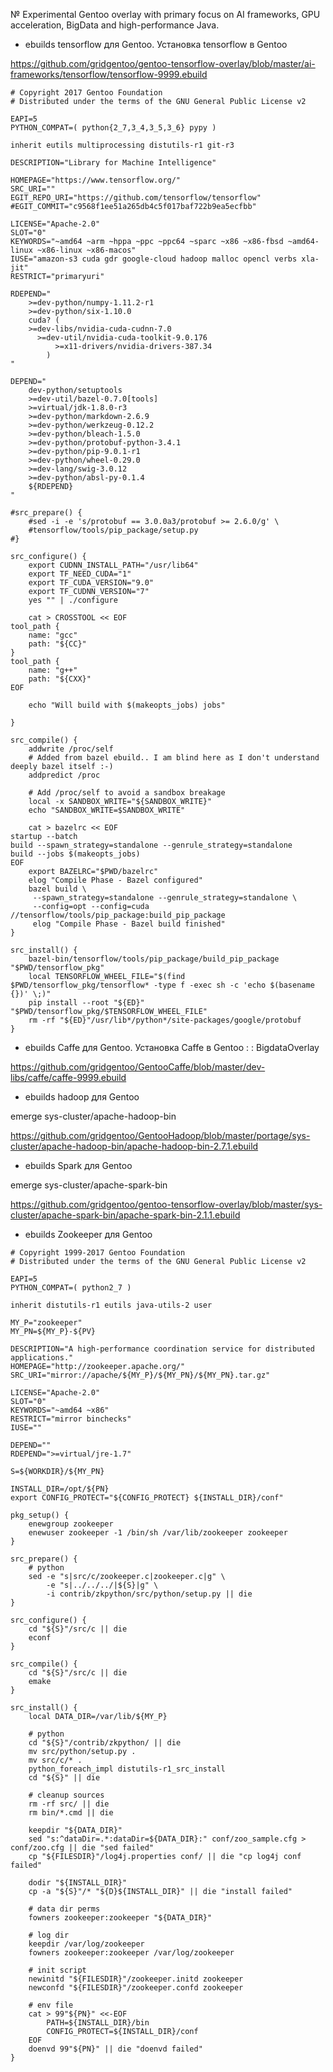 № Experimental Gentoo overlay with primary focus on AI frameworks, GPU acceleration, BigData and high-performance Java.

* ebuilds  tensorflow  для Gentoo. Установка  tensorflow в Gentoo 

https://github.com/gridgentoo/gentoo-tensorflow-overlay/blob/master/ai-frameworks/tensorflow/tensorflow-9999.ebuild

```
# Copyright 2017 Gentoo Foundation
# Distributed under the terms of the GNU General Public License v2

EAPI=5
PYTHON_COMPAT=( python{2_7,3_4,3_5,3_6} pypy )

inherit eutils multiprocessing distutils-r1 git-r3

DESCRIPTION="Library for Machine Intelligence"

HOMEPAGE="https://www.tensorflow.org/"
SRC_URI=""
EGIT_REPO_URI="https://github.com/tensorflow/tensorflow"
#EGIT_COMMIT="c9568f1ee51a265db4c5f017baf722b9ea5ecfbb"

LICENSE="Apache-2.0"
SLOT="0"
KEYWORDS="~amd64 ~arm ~hppa ~ppc ~ppc64 ~sparc ~x86 ~x86-fbsd ~amd64-linux ~x86-linux ~x86-macos"
IUSE="amazon-s3 cuda gdr google-cloud hadoop malloc opencl verbs xla-jit"
RESTRICT="primaryuri"

RDEPEND="
	>=dev-python/numpy-1.11.2-r1
	>=dev-python/six-1.10.0
	cuda? (
    >=dev-libs/nvidia-cuda-cudnn-7.0
	  >=dev-util/nvidia-cuda-toolkit-9.0.176
          >=x11-drivers/nvidia-drivers-387.34
        )
"

DEPEND="
	dev-python/setuptools
	>=dev-util/bazel-0.7.0[tools]
	>=virtual/jdk-1.8.0-r3
	>=dev-python/markdown-2.6.9
	>=dev-python/werkzeug-0.12.2
	>=dev-python/bleach-1.5.0
	>=dev-python/protobuf-python-3.4.1
	>=dev-python/pip-9.0.1-r1
	>=dev-python/wheel-0.29.0
	>=dev-lang/swig-3.0.12
	>=dev-python/absl-py-0.1.4
	${RDEPEND}
"

#src_prepare() {
	#sed -i -e 's/protobuf == 3.0.0a3/protobuf >= 2.6.0/g' \
	#tensorflow/tools/pip_package/setup.py
#}

src_configure() {
	export CUDNN_INSTALL_PATH="/usr/lib64"
	export TF_NEED_CUDA="1"
	export TF_CUDA_VERSION="9.0"
	export TF_CUDNN_VERSION="7"
	yes "" | ./configure

	cat > CROSSTOOL << EOF
tool_path {
	name: "gcc"
	path: "${CC}"
}
tool_path {
	name: "g++"
	path: "${CXX}"
EOF

	echo "Will build with $(makeopts_jobs) jobs"

}

src_compile() {
	addwrite /proc/self
	# Added from bazel ebuild.. I am blind here as I don't understand deeply bazel itself :-)
	addpredict /proc

	# Add /proc/self to avoid a sandbox breakage
	local -x SANDBOX_WRITE="${SANDBOX_WRITE}"
	echo "SANDBOX_WRITE=$SANDBOX_WRITE"

	cat > bazelrc << EOF
startup --batch
build --spawn_strategy=standalone --genrule_strategy=standalone
build --jobs $(makeopts_jobs)
EOF
	export BAZELRC="$PWD/bazelrc"
	elog "Compile Phase - Bazel configured"
	bazel build \
	 --spawn_strategy=standalone --genrule_strategy=standalone \
	 --config=opt --config=cuda //tensorflow/tools/pip_package:build_pip_package
	 elog "Compile Phase - Bazel build finished"
}

src_install() {
	bazel-bin/tensorflow/tools/pip_package/build_pip_package "$PWD/tensorflow_pkg"
	local TENSORFLOW_WHEEL_FILE="$(find $PWD/tensorflow_pkg/tensorflow* -type f -exec sh -c 'echo $(basename {})' \;)"
	pip install --root "${ED}" "$PWD/tensorflow_pkg/$TENSORFLOW_WHEEL_FILE"
	rm -rf "${ED}"/usr/lib*/python*/site-packages/google/protobuf
}
```


* ebuilds  Caffe для Gentoo. Установка Caffe в Gentoo : : BigdataOverlay

https://github.com/gridgentoo/GentooCaffe/blob/master/dev-libs/caffe/caffe-9999.ebuild

* ebuilds hadoop для Gentoo

emerge sys-cluster/apache-hadoop-bin

https://github.com/gridgentoo/GentooHadoop/blob/master/portage/sys-cluster/apache-hadoop-bin/apache-hadoop-bin-2.7.1.ebuild

* ebuilds Spark для Gentoo

emerge sys-cluster/apache-spark-bin

https://github.com/gridgentoo/gentoo-tensorflow-overlay/blob/master/sys-cluster/apache-spark-bin/apache-spark-bin-2.1.1.ebuild

* ebuilds Zookeeper для Gentoo

```
# Copyright 1999-2017 Gentoo Foundation
# Distributed under the terms of the GNU General Public License v2

EAPI=5
PYTHON_COMPAT=( python2_7 )

inherit distutils-r1 eutils java-utils-2 user

MY_P="zookeeper"
MY_PN=${MY_P}-${PV}

DESCRIPTION="A high-performance coordination service for distributed applications."
HOMEPAGE="http://zookeeper.apache.org/"
SRC_URI="mirror://apache/${MY_P}/${MY_PN}/${MY_PN}.tar.gz"

LICENSE="Apache-2.0"
SLOT="0"
KEYWORDS="~amd64 ~x86"
RESTRICT="mirror binchecks"
IUSE=""

DEPEND=""
RDEPEND=">=virtual/jre-1.7"

S=${WORKDIR}/${MY_PN}

INSTALL_DIR=/opt/${PN}
export CONFIG_PROTECT="${CONFIG_PROTECT} ${INSTALL_DIR}/conf"

pkg_setup() {
	enewgroup zookeeper
	enewuser zookeeper -1 /bin/sh /var/lib/zookeeper zookeeper
}

src_prepare() {
	# python
	sed -e "s|src/c/zookeeper.c|zookeeper.c|g" \
		-e "s|../../../|${S}|g" \
		-i contrib/zkpython/src/python/setup.py || die
}

src_configure() {
	cd "${S}"/src/c || die
	econf
}

src_compile() {
	cd "${S}"/src/c || die
	emake
}

src_install() {
	local DATA_DIR=/var/lib/${MY_P}

	# python
	cd "${S}"/contrib/zkpython/ || die
	mv src/python/setup.py .
	mv src/c/* .
	python_foreach_impl distutils-r1_src_install
	cd "${S}" || die

	# cleanup sources
	rm -rf src/ || die
	rm bin/*.cmd || die

	keepdir "${DATA_DIR}"
	sed "s:^dataDir=.*:dataDir=${DATA_DIR}:" conf/zoo_sample.cfg > conf/zoo.cfg || die "sed failed"
	cp "${FILESDIR}"/log4j.properties conf/ || die "cp log4j conf failed"

	dodir "${INSTALL_DIR}"
	cp -a "${S}"/* "${D}${INSTALL_DIR}" || die "install failed"

	# data dir perms
	fowners zookeeper:zookeeper "${DATA_DIR}"

	# log dir
	keepdir /var/log/zookeeper
	fowners zookeeper:zookeeper /var/log/zookeeper

	# init script
	newinitd "${FILESDIR}"/zookeeper.initd zookeeper
	newconfd "${FILESDIR}"/zookeeper.confd zookeeper

	# env file
	cat > 99"${PN}" <<-EOF
		PATH=${INSTALL_DIR}/bin
		CONFIG_PROTECT=${INSTALL_DIR}/conf
	EOF
	doenvd 99"${PN}" || die "doenvd failed"
}
```
